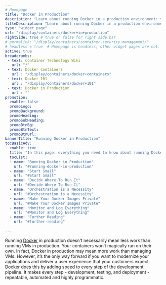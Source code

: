 ```yaml
---
# Homepage
title: "Docker in Production"
description: "Learn about running Docker in a production environment: strategies for scaling up, selecting a cloud-host vendor, orchestrating multiple clusters of containers, and more."
titleDescription: "Learn about running Docker in a production environment: strategies for scaling up, selecting a cloud-host vendor, orchestrating multiple clusters of containers, and more."
type: "widget_page"
url: "/display/containers/docker+in+production"  
rightSide: true # true or false for right side bar
# permalink: "/display/containers/container-security-management/"
# headless = true  # Homepage is headless, other widget pages are not.
active: true
breadcrumbs:
 - text: Container Technology Wiki
   url: "/"
 - text: Docker Containers
   url : "/display/containers/docker+containers"
 - text: Docker 101
   url : "/display/containers/docker+101"
 - text: Docker in Production
   url : ""
promotion:
  enable: false
  promoLogo: 
  promoBackground: 
  promoHeading:
  promoSubHeading: 
  promoBtnBg:
  promoBtnText: 
  promoBtnUrl: 
bannerTitle: "Running Docker in Production"
tocBasicAdv:
  enable: true
  title: "In this page: everything you need to know about running Docker in production."
  tocList:
  - name: "Running Docker in Production"
    url: "#running-docker-in-production"
  - name: "Start Small"
    url: "#Start Small"
  - name: "Decide Where To Run It"
    url: "#Decide Where To Run It"
  - name: "Orchestration is a Necessity"
    url: "#Orchestration is a Necessity"
  - name: "Make Your Docker Images Private"
    url: "#Make Your Docker Images Private"
  - name: "Monitor and Log Everything"
    url: "#Monitor and Log Everything"
  - name: "Further Reading"
    url: "#further-reading"
    
---
```

Running [Docker](https://www.aquasec.com/wiki/display/containers/Docker+Containers) in production doesn't necessarily mean less work than running VMs in production. Your containers won’t magically run on their own. In fact, Docker in production may mean more work than managing VMs. However, it’s the only way forward if you want to modernize your applications and deliver a user experience that your customers expect. Docker does this by adding speed to every step of the development pipeline. It makes every step - development, testing, and deployment - repeatable, automated and highly programmatic.


